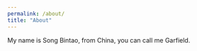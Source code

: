 ```yaml
---
permalink: /about/
title: "About"
---
```


My name is Song Bintao, from China, you can call me Garfield.
